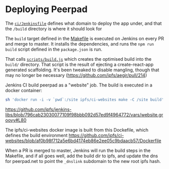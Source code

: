 # Deploying Peerpad

The [`ci/Jenkinsfile`]() defines what domain to deploy the app under, and that the `/build` directory is where it should look for

The `build` target defined in the [Makefile](../Makefile) is executed on Jenkins on every PR and merge to master. It installs the dependencies, and runs the `npm run build` script defined in the `package.json` is run.

That calls [`scripts/build.js`](../scripts/build.js) which creates the optimised build into the `build/` directory. That script is the result of ejecting a create-react-app generated scaffolding. It's been tweaked to disable mangling, though that may no longer be necessary (https://github.com/ipfs/aegir/pull/214)

Jenkins CI build peerpad as a "website" job. The build is executed in a docker container:

```sh
sh 'docker run -i -v `pwd`:/site ipfs/ci-websites make -C /site build'
```
https://github.com/ipfs/jenkins-libs/blob/796cab23030077109f98bbb092d57ed9f4964772/vars/website.groovy#L80

The ipfs/ci-websites docker image is built from this Dockefile, which defines the build environment https://github.com/ipfs/ci-websites/blob/af0b98f712a5e6bd4174eb86e2ee05c9bdaacb57/Dockerfile

When a PR is merged to master, Jenkins will run the build steps in the Makefile, and if all goes well, add the build dir to ipfs, and update the dns for peerpad.net to point the `_dnslink` subdomain to the new root ipfs hash.
